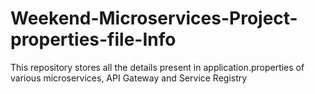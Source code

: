 # Weekend-Microservices-Project-properties-file-Info
This repository stores all the details present in application.properties of various microservices, API Gateway and Service Registry
